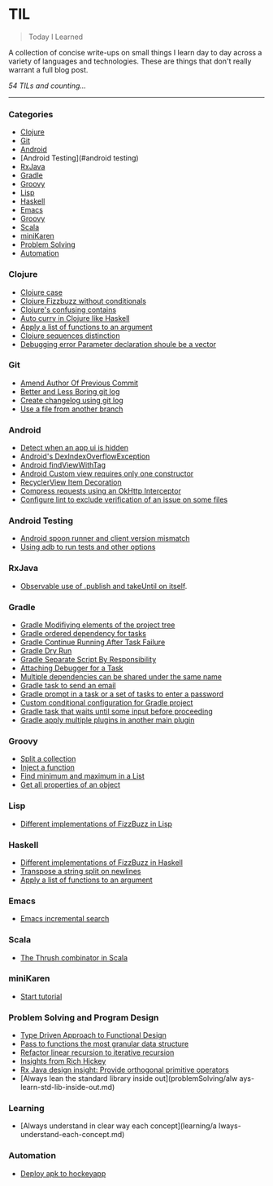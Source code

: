 
# TIL

> Today I Learned

A collection of concise write-ups on small things I learn day to day across a
variety of languages and technologies. These are things that don't really
warrant a full blog post.

_54 TILs and counting..._

---

### Categories

* [Clojure](#clojure)
* [Git](#git)
* [Android](#android)
* [Android Testing](#android testing)
* [RxJava](#rxjava)
* [Gradle](#gradle)
* [Groovy](#groovy)
* [Lisp](#lisp)
* [Haskell](#haskell)
* [Emacs](#emacs)
* [Groovy](#groovy)
* [Scala](#scala)
* [miniKaren](#miniKaren)
* [Problem Solving](#problemSolving)
* [Automation](#automation)

### Clojure
- [Clojure case](clojure/case.md)
- [Clojure Fizzbuzz without conditionals](clojure/fizzbuzz-without-conditionals.md)
- [Clojure's confusing contains](clojure/confusing-contains.md)
- [Auto curry in Clojure like Haskell](clojure/autocurry.md)
- [Apply a list of functions to an argument](clojure/apply-list-functions.md)
- [Clojure sequences distinction](clojure/sequences-distinction.md)
- [Debugging error Parameter declaration shoule be a vector](clojure/debugging-error-param-let-vector.md)

### Git
- [Amend Author Of Previous Commit](git/git-change-author-push.md)
- [Better and Less Boring git log](git/better-less-boring-git-log.md)
- [Create changelog using git log](git/create-changelog-from-gitlog.md)
- [Use a file from another branch](git/use-file-from-another-branch.md)

### Android
- [Detect when an app ui is hidden](android/detect-app-ui-no-longer-visible.md)
- [Android's DexIndexOverflowException](android/android-dex-overflow-exception.md)
- [Android findViewWithTag](android/find-view-with-tag.md)
- [Android Custom view requires only one constructor](android/custom-view-requires-one-ctor.md)
- [RecyclerView Item Decoration](android/rv-item-decoration.md)
- [Compress requests using an OkHttp Interceptor](android/compress-requests-using-okhttp-interceptor.md)
- [Configure lint to exclude verification of an issue on some files](configure-lint-exclude-issue-in-file.md)

### Android Testing
- [Android spoon runner and client version mismatch](android_testing/spoon_runner_client_version_mismatch.md)
- [Using adb to run tests and other options](android_testing/running-tests-command-line.md)

### RxJava
- [Observable use of .publish and takeUntil on itself](observable-use-of-publish-takeUntil-on-itself.md).


### Gradle
- [Gradle Modifiying elements of the project tree](gradle/gradle-modifying-elements-project-tree.md)
- [Gradle ordered dependency for tasks  ](gradle/ordered-dependency-for-tasks.md)
- [Gradle Continue Running After Task Failure](gradle/continue-running-after-task-failure.md)
- [Gradle Dry Run ](gradle/dry-run.md)
- [Gradle Separate Script By Responsibility](gradle/separate-script-by-responsibility.md)
- [Attaching Debugger for a Task](gradle/attaching-debugger-for-a-task.md)
- [Multiple dependencies can be shared under the same name](gradle/multiple-deps-under-same-name.md)
- [Gradle task to send an email](gradle/gradle-task-send-mail.md)
- [Gradle prompt in a task or a set of tasks to enter a password](gradle/prompt-to-enter-passwd.md)
- [Custom conditional configuration for Gradle project](gradle/configure-if-a-task-is-in-execution.md)
- [Gradle task that waits until some input before proceeding](gradle/task-wait-untill-before-preceeding.md)
- [Gradle apply multiple plugins in another main plugin](gradle/apply-multiple-plugins-with-another.md)

### Groovy
* [Split a collection](groovy/collection-split.md)
* [Inject a function](groovy/inject.md)
* [Find minimum and maximum in a List](groovy/find-min-max-list.md)
* [Get all properties of an object](groovy/get-properties-of-an-object.md)

### Lisp
- [Different implementations of FizzBuzz in Lisp](lisp/different-implementations-of-fizzbuzz-in-lisp.md)

### Haskell
- [Different implementations of FizzBuzz in Haskell](haskell/different-implementations-of-fizzbuzz-in-haskell.md)
- [Transpose a string split on newlines](haskell/transpose-string-split-on-newlines.md)
- [Apply a list of functions to an argument](haskell/apply-list-functions.md)

### Emacs
- [Emacs incremental search](emacs/emacs-incremental-search.md)

### Scala
- [The Thrush combinator in Scala](scala/thrush-combinator-in-scala.md)

### miniKaren
- [Start tutorial](miniKaren/start.md)

### Problem Solving and Program Design
- [Type Driven Approach to Functional Design](problemSolving/a-type-driven-approach-to-functional-design.md)
- [Pass to functions the most granular data structure](problemSolving/pass-most-granular-data-structure)
- [Refactor linear recursion to iterative recursion](problemSolving/refactor-linear-to-iterative-recursion.md)
- [Insights from Rich Hickey](problemSolving/insights-from-rich-hickey.md)
- [Rx Java design insight: Provide orthogonal primitive operators](problemSolving/rxjava-insight-provide-orthogonal-primitive.md)
- [Always lean the standard library inside out](problemSolving/alw
ays-learn-std-lib-inside-out.md)

### Learning
- [Always understand in clear way each concept](learning/a
lways-understand-each-concept.md)

### Automation
- [Deploy apk to hockeyapp](automation/deploy-to-hockeyapp.md)
